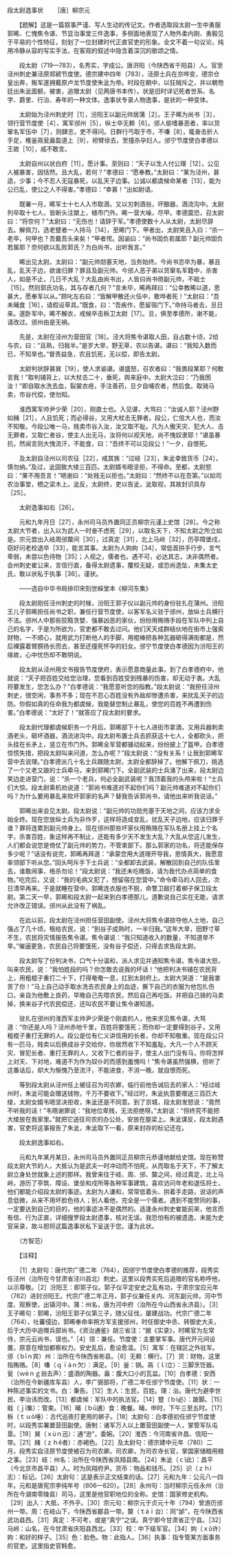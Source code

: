 段太尉逸事状
　　［唐］柳宗元

　　【题解】这是一篇叙事严谨、写人生动的传记文。作者选取段太尉一生中勇服郭晞、仁愧焦令谌、节显治事堂三件逸事，多侧面地表现了人物外柔内刚、勇毅见于平易的个性特征，刻划了一位封建时代正直官吏的形象。全文不着一句议论，纯用冷静从容的写实手法，在客观的叙述中隐含着深沉的歌颂之情。

　　段太尉（719—783），名秀实，字成公。唐汧阳（今陕西省千阳县）人。官至泾州刺史兼泾原郑颍节度使。德宗建中四年（783），泾原士兵在京哗变，德宗仓皇出奔，叛军遂拥戴原卢龙节度使朱泚为帝。时段在朝中，以狂贼斥之，并以朝笏廷出朱泚面额，被害，追赠太尉（见两唐书本传）。状是旧时详记死者世系、名字、爵里、行治、寿年的一种文体。逸事状专录人物逸事，是状的一种变体。　　

　　太尉始为泾州刺史时［1］，汾阳王以副元帅居蒲［2］。王子晞为尚书［3］，领行营节度使［4］，寓军邠州［5］，纵士卒无赖［6］。邠人偷嗜暴恶者，率以货窜名军伍中［7］，则肆志，吏不得问。日群行丐取于市，不嗛［8］，辄奋击折人手足，椎釜鬲瓮盎盈道上［9］，袒臂徐去，至撞杀孕妇人。邠宁节度使白孝德以王故［10］，戚不敢言。

　　太尉自州以状白府［11］，愿计事。至则曰：“天子以生人付公理［12］，公见人被暴害，因恬然。且大乱，若何？”孝德曰：“愿奉教。”太尉曰：“某为泾州，甚适，少事；今不忍人无寇暴死，以乱天子边事。公诚以都虞候命某者［13］，能为公已乱，使公之人不得害。”孝德曰：“幸甚！”出如尉请。

　　既署一月，晞军士十七人入市取酒，又以刃刺酒翁，坏酿器，酒流沟中。太尉列卒取十七人，皆断头注槊上，植市门外。晞一营大噪，尽甲。孝德震恐，召太尉曰：“将奈何？”太尉曰：“无伤也！请辞于军。”孝德使数十人从太尉，太尉尽辞去。解佩刀，选老躄者一人持马［14］，至晞门下。甲者出，太尉笑且入曰：“杀一老卒，何甲也？吾戴吾头来矣！”甲者愕。因谕曰：“尚书固负若属耶？副元帅固负若属耶？奈何欲以乱败郭氏？为白尚书，出听我言。”

　　晞出见太尉。太尉曰：“副元帅勋塞天地，当务始终。今尚书恣卒为暴，暴且乱，乱天子边，欲谁归罪？罪且及副元帅。今邠人恶子弟以货窜名军籍中，杀害人，如是不止，几日不大乱？大乱由尚书出，人皆曰尚书倚副元帅，不戢士［15］。然则郭氏功名，其与存者几何？”言未毕，晞再拜曰：“公幸教晞以道，恩甚大，愿奉军以从。”顾叱左右曰：“皆解甲散还火伍中，敢哗者死！”太尉曰：“吾未晡食［16］，请假设草具。”既食，曰：“吾疾作，愿留宿门下。”命持马者去，旦日来。遂卧军中。晞不解衣，戒候卒击柝卫太尉［17］。旦，俱至孝德所，谢不能，请改过。邠州由是无祸。

　　先是，太尉在泾州为营田官［18］。泾大将焦令谌取人田，自占数十顷，2给与农，曰：“且熟，归我半。”是岁大旱，野无草，农以告谌。谌曰：“我知入数而已，不知旱也。”督责益急，农且饥死，无以偿，即告太尉。

　　太尉判状辞甚巽［19］，使人求谕谌。谌盛怒，召农者曰：“我畏段某耶？何敢言我！”取判铺背上，以大杖击二十，垂死，舆来庭中。太尉大泣曰：“乃我困汝！”即自取水洗去血，裂裳衣疮，手注善药，旦夕自哺农者，然后食。取骑马卖，市谷代偿，使勿知。

　　淮西寓军帅尹少荣［20］，刚直士也。入见谌，大骂曰：“汝诚人耶？泾州野如赭［21］，人且饥死；而必得谷，又用大杖击无罪者。段公，仁信大人也，而汝不知敬。今段公唯一马，贱卖市谷入汝，汝又取不耻。凡为人傲天灾、犯大人、击无罪者，又取仁者谷，使主人出无马，汝将何以视天地，尚不愧奴隶耶！”谌虽暴抗，然闻言则大愧流汗，不能食，曰：“吾终不可以见段公！”一夕，自恨死。

　　及太尉自泾州以司农征［22］，戒其族：“过岐［23］，朱泚幸致货币［24］，慎勿纳。”及过，泚固致大绫三百匹。太尉婿韦晤坚拒，不得命。至都，太尉怒曰：“果不用吾言！”晤谢曰：“处贱无以拒也。”太尉曰：“然终不以在吾第。”以如司农治事堂，栖之梁木上。泚反，太尉终，吏以告泚，泚取视，其故封识具存［25］。

　　太尉逸事如右［26］。 

　　元和九年月日［27］，永州司马员外置同正员柳宗元谨上史馆［28］。今之称太尉大节者，出入以为武人一时奋不虑死［29］，以取名天下，不知太尉之所立如是。宗元尝出入岐周邠斄间［30］，过真定［31］，北上马岭［32］，历亭障堡戍，窃好问老校退卒［33］，能言其事。太尉为人姁姁［34］，常低首拱手行步，言气卑弱，未尝以色待物［35］；人视之，儒者也。遇不可，必达其志，决非偶然者。会州刺史崔公来，言信行直，备得太尉遗事，覆校无疑，或恐尚逸坠，未集太史氏，敢以状私于执事［36］。谨状。

　　——选自中华书局排印宋刻世綵堂本《柳河东集》　　

　　段太尉刚任泾州刺史的时候，汾阳王郭子仪以副元帅的身份驻扎在蒲州。汾阳王儿子郭晞担任尚书之职，兼任行营节度使，以客军名义驻于邠州，放纵士兵横行不法。邠州人中那些狡黠贪婪、强暴凶恶的家伙，纷纷用贿赂手段在军队中列上自己的名字，于是为所欲为，官吏都不敢去过问。他们天天成群结伙地在街市上强索财物，一不顺心，就用武力打断他人的手脚，用棍棒把各种瓦器砸得满街都是，然后裸露着臂膀扬长而去，甚至还撞死怀孕的妇女。邠宁节度使白孝德因为汾阳王的缘故，心中忧伤却不敢明说。

　　段太尉从泾州用文书报告节度使府，表示愿意商量此事。到了白孝德府中，他就说：“天子把百姓交给您治理，您看到百姓受到残暴的伤害，却无动于衷。大乱将要发生，您怎么办？”白孝德说：“我愿意听您的指教。”段太尉说：“我担任泾州刺史，很空闲，事务不多；现在不忍心百姓没有外敌却惨遭杀害，来扰乱天子的边防。你假如真的任命我为都虞候，我能替您制止暴乱，使您的百姓不再遭到伤害。”白孝德说：“太好了！”就答应了段太尉的要求。

　　段太尉代理都虞候职务一个月后，郭晞部下十七人进街市拿酒，又用兵器刺卖酒老头，砸坏酒器，酒流进沟中。段太尉布置士兵去抓获这十七人，全都砍头，把头挂在长矛上，竖立在市门外。郭晞全军营都骚动起来，纷纷披上了盔甲。白孝德惊慌失措，把段太尉叫来问道，怎么办呢？”段太尉说：“没有关系！让我到郭晞军营中去说理。”白孝德派几十名士兵跟随太尉，太尉全都辞掉了。他解下佩刀，挑选了一个又老又跛的士兵牵马，来到郭晞门下。全副武装的士兵涌了出来，段太尉边笑边走进营门，说：“杀一个老兵，何必全副武装呢？我顶着我的头颅来啦！”士兵们大惊。段太尉乘机劝说道：“郭尚书难道对不起你们吗？副元帅难道对不起你们吗？为什么要用暴乱来败坏郭家的名声？替我告诉郭尚书，请他出来听我说话。”

　　郭晞出来会见太尉。段太尉说：“副元帅的功勋充塞于天地之间，应该力求全始全终。现在您放纵士兵为非作歹，这样将造成变乱，扰乱天子边地，应该归罪于谁？罪将连累到副元帅身上。现在邠州那些坏家伙用贿赂在军队名册上挂上个名字，杀害百姓，象这样再不制止，还能有多少天不发生大乱？大乱从您这儿发生，人们都会说您是倚仗了副元帅的势力，不管束部下。那么郭家的功名，将还能保存多少呢？”话没有说完，郭晞再拜道：“承蒙您用大道理开导我，恩情真大，我愿意率领部下听从您。”回头呵斥手下士兵说：“全都卸去武装，解散回到自己的队伍里去，谁敢闹事，格杀勿论！”段太尉说：“我还未吃晚饭，请为我代办点简单的食物。”吃完后，又说：“我的毛病又犯了，想留宿在您营中。”命令牵马的人回去，次日清早再来。于是就睡在营中。郭晞连衣服也不脱，命警卫敲打着梆子保卫段太尉。第二天一早，郭晞和段太尉一起来到白孝德那儿，道歉说自己实在无能，请求允许改正错误。邠州从此没有了祸乱。

　　在此以前，段太尉在泾州担任营田副使。泾州大将焦令谌掠夺他人土地，自己强占了几十顷，租给农民，说：“到谷子成熟时，一半归我。”这年大旱，田野寸草不生，农民将灾情报告焦令谌。焦令谌说：“我只知道收入的数量，不知道旱不旱。”催逼更急，农民自己将要饿死，没有谷子偿还，只得去求告段太尉。

　　段太尉写了份判决书，口气十分温和，派人求见并通知焦令谌。焦令谌大怒，叫来农民，说：“我怕姓段的吗？你怎敢去说我的坏话！”他把判决书铺在农民背上，用粗棍子重打二十下，打得奄奄一息，扛到太尉府上。太尉大哭道：“是我害苦了你！”马上自己动手取水洗去农民身上的血迹，撕下自己的衣服为他包扎伤口，亲自为他敷上良药，早晚自己先喂农民，然后自己再吃饭。并把自己骑的马卖掉，换来谷子代农民偿还，还叫农民不要让焦令谌知道。

　　驻扎在邠州的淮西军主帅尹少荣是个刚直的人，他来求见焦令谌，大骂道：“你还是人吗？泾州赤地千里，百姓将要饿死；而你却一定要得到谷子，又用粗棍子重打无罪的人。段公是位有仁义讲信用的长者，你却不知敬重。现在段公只有一匹马，贱卖以后换成谷子交给你，你居然收下不知羞耻。大凡一个人不顾天灾、冒犯长者、重打无罪的人，又收下仁者的谷子，使主人出门没有马，你将怎样上对天、下对地，难道不为作为奴仆的而感到羞愧吗！”焦令谌虽然强横，但听了这番话后，却大为惭愧乃至流汗，不能进食，不消一晚，就自恨而死。

　　等到段太尉从泾州任上被征召为司农卿，临行前他告诫后去的家人：“经过岐州时，朱泚可能会赠送钱物，千万不要收下。”经过时，朱泚执意要赠送三百匹大绫，太尉女婿韦晤坚决拒收，朱泚还是不同意。到了京城，段太尉发怒说：“竟然不听我的话！”韦晤谢罪说：“我地位卑贱，无法拒绝呀。”太尉说：“但终究不能把大绫放在我家里。”就把它送往司农的办公处，安放在屋梁上。朱泚谋反，段太尉遇害，官吏将这事报告了朱泚，朱泚取下一看，原来封存的标记还在。

　　段太尉逸事如右。

　　元和九年某月某日，永州司马员外置同正员柳宗元恭谨地献给史馆。现在称赞段太尉大节的人，大抵认为是武夫一时冲动而不怕死，从而取名于天下，不了解太尉立身处世就象上述的那样。我曾来往于岐、周、邠、斄之间，经过真定，北上马岭，游历了亭筑、障设、堡垒和戍所等各种军事建筑，喜欢访问年老和退伍将士，他们都能介绍段太尉的事迹。太尉为人谦和，常常低着头、拱着手走路，说话的声息低微，从来不用坏脸色待人；别人看他，完全是一个儒者。遇到不能赞同的事，一定要达到自己的目的，他的事迹决不是偶然的。适逢永州刺史崔能前来，他言而有信、行为正直，详细搜罗段太尉遗事，核对无误。我恐怕有的被遗逸，未能为史官采录，故斗胆将这篇逸事状私下呈送于您。谨为此状。

　　（方智范）　 

　　【注释】

　　［1］太尉句：唐代宗广德二年（764），因邠宁节度使白孝德的推荐，段秀实任泾州（治所在今甘肃省泾川县北）刺史。这里以段秀实死后追赠的官名称呼他，以示尊敬。［2］汾阳王：即郭子仪。郭子仪平定安史之乱有功，于肃宗宝应元年（762）进封汾阳王。代宗广德二年正月，郭子仪兼任关内、河东副元帅，河中节度、观察使，出镇河中。蒲：州名，唐为河中府（治所在今山西省永济县）。［3］王子晞句：郭晞，汾阳王郭子仪第三子，随父征伐，屡建战功。代宗广德二年（764），吐蕃侵边，郭晞奉命率朔方军支援邠州，时任御史中丞、转御史大夫，后于大历中追赠兵部尚书。《资治通鉴》胡三省注：“据《实录》，时晞官为左常侍，宗元云尚书，误也。”［4］领：兼任。节度使：主要掌军事。唐代开元间设置，原意在增加都察权力。安史乱后，愈设愈滥。［5］寓军：在辖区之外驻军。邠（ｂīｎ宾）州：治所在今陕西省彬县。［6］无赖：横行。［7］货：财物，这里指贿赂。［8］嗛（ｑｉàｎ欠）：满足。［9］釜：锅。鬲（ｌì立）：三脚烹饪器。瓮（ｗèｎｇ翁去声）：盛酒的陶器。盎：腹大口小的瓦盆。［10］白孝德：安西（治所在今新疆库车县）人，李广弼部将，广德二年任邠宁节度使。［11］状：一种陈述事实的文书。白：秉告。［12］生人：生民，百姓。理：治。唐代为避李世民、李治讳而改。［13］都虞候：军队中的执法官。［14］躄（ｂì必）：跛脚。［15］戢（ｊī集）：管束。［16］晡（ｂū逋）食：晚餐。晡，申时，下午三至五时。［17］柝（ｔｕò唾）：古代巡夜打更用的梆子。［18］太尉句：白孝德初任邠宁节度使时，以段秀实署置营田副使。唐制：诸军万人以上置营田副使一人，掌管军队屯垦。［19］巽（ｘùｎ迅）：通“逊”，委婉。［20］淮西：今河南省许昌、信阳一带。［21］赭（ｚｈě者）：赤褐色。［22］及太尉句：德宗建中元年（780）二月，段秀实自泾原节度使被召为司农卿。司农卿，为司农寺长官，掌国家储粮用粮之事。［23］岐：州名：治所在今陕西省凤翔县南。［24］朱泚（ｃǐ此）：昌平（今北京市昌平县）人。时为凤翔府尹。货币：物品和钱币。［25］识（ｚｈì志）：标记。［26］太尉句：这是表示正文结束的话。［27］元和九年：公元八一四年。元和是唐宪宗李纯年号（806—820）。［28］永州句：当时柳宗元任永州（治所在今湖南零陵县）司马，这里是他官职地位的全称。史馆：国家修史机构。［29］出入：大抵，不外乎。［30］宗元句：柳宗元于贞元十年（794）曾游历邠州一带。周：在岐山下，今陕西省郿县一带。斄（ｔáｉ台）：同“邰”，在今陕西省武功县西。［31］真定：不可考，或是“真宁”之误。真宁即今甘肃省正宁县。［32］马岭：山名，在今甘肃省庆阳县西北。［33］校：中下级军官。［34］姁（ｘǔ许）姁：和好的样子。［35］色：脸色。物：此指人。［36］执事：指专管某方面事务的官吏。这里指史官韩愈。 



